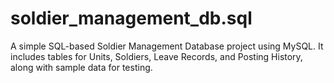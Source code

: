 # soldier_management_db.sql
A simple SQL-based Soldier Management Database project using MySQL. It includes tables for Units, Soldiers, Leave Records, and Posting History, along with sample data for testing.
